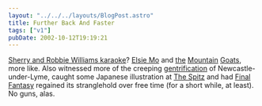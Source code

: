 ```yaml
---
layout: "../../../layouts/BlogPost.astro"
title: Further Back And Faster
tags: ["v1"]
pubDate: 2002-10-12T19:19:21
---
```


[Sherry and Robbie Williams karaoke][1]? [Elsie Mo][2] and [the][3] [Mountain][4] [Goats][5], more like. Also witnessed more of the creeping [gentrification][6] of Newcastle-under-Lyme, caught some Japanese illustration at [The Spitz][7] and had [Final Fantasy][8] regained its stranglehold over free time (for a short while, at least). No guns, alas.

[1]: http://www.parallaxview.nu/index.asp?2002_10_06_archive.txt#82801614 "Parallax View: 'It's got to be at least two weeks...'"
[2]: http://www.tynemill.co.uk/castle1.htm "Castle Rock Brewery: Elsie Mo (at The New Barrack Tavern, Hillsborough)"
[3]: http://www.4ad.com/artists/mountain_goats/ "4AD: new Mountain Goats minisite for new album 'Tallahassee'"
[4]: http://www.ica.org.uk/index.cfm?articleid=8961 "ICA: Doctor Tiger's Deathless Promise"
[5]: http://www.themountaingoats.net/ "the Mountain Goats website"
[6]: http://members.lycos.co.uk/gentrification/whatisgent.html "GentrificationWeb: What is Gentrification?"
[7]: http://www.spitz.co.uk/ "The Spitz: Yabuno Kensei and 326 - Mi tsu ru"
[8]: http://www.squaresoft.com/playonline/FFX/ "Squaresoft: Final Fantasy X - the only thing worth doing in The Potteries"
